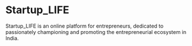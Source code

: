# Startup_LIFE
Startup_LIFE is an online platform for entrepreneurs, dedicated to passionately championing and promoting the entrepreneurial ecosystem in India.
